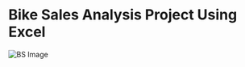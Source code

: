 # Bike Sales Analysis Project Using Excel
![BS Image](https://user-images.githubusercontent.com/70010985/173504004-2d50cfdd-b37d-420e-80b2-9aa31c53b882.JPG)






